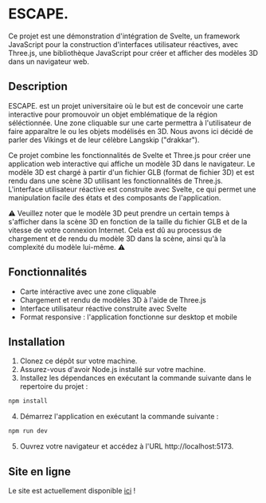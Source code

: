 # ESCAPE.

Ce projet est une démonstration d'intégration de Svelte, un framework JavaScript pour la construction d'interfaces utilisateur réactives, avec Three.js, une bibliothèque JavaScript pour créer et afficher des modèles 3D dans un navigateur web.

## Description

ESCAPE. est un projet universitaire où le but est de concevoir une carte interactive pour promouvoir un objet emblématique de la région séléctionnée. Une zone cliquable sur une carte permettra à l'utilisateur de faire apparaître le ou les objets modélisés en 3D. Nous avons ici décidé de parler des Vikings et de leur célèbre Langskip ("drakkar").

Ce projet combine les fonctionnalités de Svelte et Three.js pour créer une application web interactive qui affiche un modèle 3D dans le navigateur. Le modèle 3D est chargé à partir d'un fichier GLB (format de fichier 3D) et est rendu dans une scène 3D utilisant les fonctionnalités de Three.js. L'interface utilisateur réactive est construite avec Svelte, ce qui permet une manipulation facile des états et des composants de l'application.

⚠️ Veuillez noter que le modèle 3D peut prendre un certain temps à s'afficher dans la scène 3D en fonction de la taille du fichier GLB et de la vitesse de votre connexion Internet. Cela est dû au processus de chargement et de rendu du modèle 3D dans la scène, ainsi qu'à la complexité du modèle lui-même. ⚠️

## Fonctionnalités

*   Carte intéractive avec une zone cliquable
*   Chargement et rendu de modèles 3D à l'aide de Three.js
*   Interface utilisateur réactive construite avec Svelte
*   Format responsive : l'application fonctionne sur desktop et mobile

## Installation

1. Clonez ce dépôt sur votre machine.
2. Assurez-vous d'avoir Node.js installé sur votre machine.
3. Installez les dépendances en exécutant la commande suivante dans le repertoire du projet :

```bash
npm install
```

4. Démarrez l'application en exécutant la commande suivante :

```bash
npm run dev
```

5. Ouvrez votre navigateur et accédez à l'URL http://localhost:5173.

## Site en ligne

Le site est actuellement disponible [ici](https://escape-sae.netlify.app/) !
